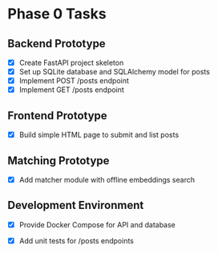 # Phase 0 Tasks

## Backend Prototype
- [x] Create FastAPI project skeleton
- [x] Set up SQLite database and SQLAlchemy model for posts
- [x] Implement POST /posts endpoint
- [x] Implement GET /posts endpoint

## Frontend Prototype
- [x] Build simple HTML page to submit and list posts

## Matching Prototype
- [x] Add matcher module with offline embeddings search

## Development Environment
- [x] Provide Docker Compose for API and database
- [x] Add unit tests for /posts endpoints

